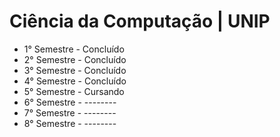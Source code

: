 # Ciência da Computação | UNIP
  - 1° Semestre - Concluído
  - 2° Semestre - Concluído
  - 3° Semestre - Concluído
  - 4° Semestre - Concluído
  - 5° Semestre - Cursando
  - 6° Semestre - --------
  - 7° Semestre - --------
  - 8° Semestre - --------
